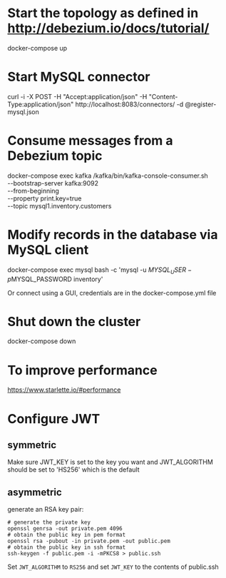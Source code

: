 # Start the topology as defined in http://debezium.io/docs/tutorial/
docker-compose up

# Start MySQL connector
curl -i -X POST -H "Accept:application/json" -H  "Content-Type:application/json" http://localhost:8083/connectors/ -d @register-mysql.json

# Consume messages from a Debezium topic
docker-compose exec kafka /kafka/bin/kafka-console-consumer.sh \
    --bootstrap-server kafka:9092 \
    --from-beginning \
    --property print.key=true \
    --topic mysql1.inventory.customers

# Modify records in the database via MySQL client
docker-compose exec mysql bash -c 'mysql -u $MYSQL_USER -p$MYSQL_PASSWORD inventory'

Or connect using a GUI, credentials are in the docker-compose.yml file

# Shut down the cluster
docker-compose down

# To improve performance
https://www.starlette.io/#performance

# Configure JWT
## symmetric
Make sure JWT_KEY is set to the key you want and JWT_ALGORITHM should be set to 'HS256' which is the default

## asymmetric
generate an RSA key pair:
```
# generate the private key
openssl genrsa -out private.pem 4096
# obtain the public key in pem format
openssl rsa -pubout -in private.pem -out public.pem
# obtain the public key in ssh format
ssh-keygen -f public.pem -i -mPKCS8 > public.ssh
```

Set `JWT_ALGORITHM` to `RS256` and set `JWT_KEY` to the contents of public.ssh
